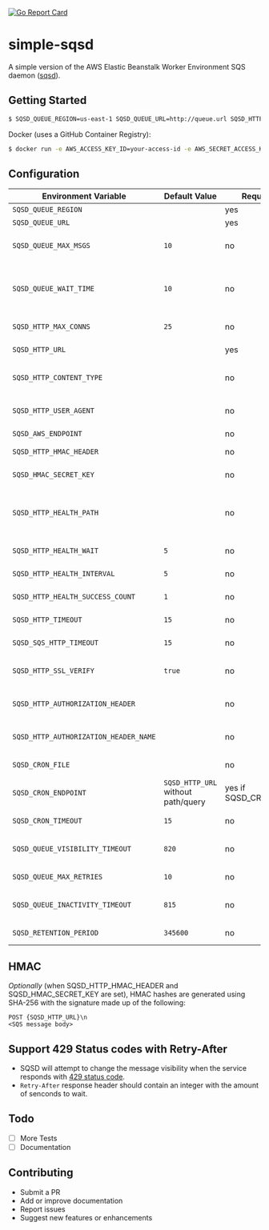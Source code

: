[![Go Report Card](https://goreportcard.com/badge/github.com/fterrag/simple-sqsd)](https://goreportcard.com/report/github.com/fterrag/simple-sqsd)

# simple-sqsd

A simple version of the AWS Elastic Beanstalk Worker Environment SQS daemon ([sqsd](https://docs.aws.amazon.com/elasticbeanstalk/latest/dg/using-features-managing-env-tiers.html#worker-daemon)).

## Getting Started

```bash
$ SQSD_QUEUE_REGION=us-east-1 SQSD_QUEUE_URL=http://queue.url SQSD_HTTP_URL=http://service.url/endpoint go run cmd/simplesqsd/simplesqsd.go
```

Docker (uses a GitHub Container Registry):
```bash
$ docker run -e AWS_ACCESS_KEY_ID=your-access-id -e AWS_SECRET_ACCESS_KEY=your-secret-key -e SQSD_QUEUE_REGION=us-east-1 -e SQSD_QUEUE_URL=http://queue.url -e SQSD_HTTP_URL=http://service.url/endpoint ghcr.io/fterrag/simple-sqsd:latest
```

## Configuration

|**Environment Variable**| **Default Value**                  |**Required**| **Description**                                                                                                                                                               |
|-|------------------------------------|-|-------------------------------------------------------------------------------------------------------------------------------------------------------------------------------|
|`SQSD_QUEUE_REGION`|                                    |yes| The region of the SQS queue.                                                                                                                                                  |
|`SQSD_QUEUE_URL`|                                    |yes| The URL of the SQS queue.                                                                                                                                                     |
|`SQSD_QUEUE_MAX_MSGS`| `10`                               |no| Max number of messages a worker should try to receive from the SQS queue.                                                                                                     |
|`SQSD_QUEUE_WAIT_TIME`| `10`                               |no| The duration (in seconds) for which the call waits for a message to arrive in the queue before returning. Setting this to `0` disables long polling. Maximum of `20` seconds. |
|`SQSD_HTTP_MAX_CONNS`| `25`                               |no| Maximum number of concurrent HTTP requests to make to SQSD_HTTP_URL.                                                                                                          |
|`SQSD_HTTP_URL`|                                    |yes| The URL of your service to make a request to.                                                                                                                                 |
|`SQSD_HTTP_CONTENT_TYPE` |                                    |no| The value to send for the HTTP header `Content-Type` when making a request to your service.                                                                                   |
|`SQSD_HTTP_USER_AGENT`|                                    |no| The value to send for the HTTP header `User-Agent` when making a request to your service.                                                                                     |
|`SQSD_AWS_ENDPOINT` |                                    |no| Sets the AWS endpoint.                                                                                                                                                        |
|`SQSD_HTTP_HMAC_HEADER`|                                    |no| The name of the HTTP header to send the HMAC hash with.                                                                                                                       |
|`SQSD_HMAC_SECRET_KEY`|                                    |no| Secret key to use when generating HMAC hash send to `SQSD_HTTP_URL`.                                                                                                          |
|`SQSD_HTTP_HEALTH_PATH`|                                    |no| The path to a health check endpoint of your service. When provided, messages will not be processed until the health check returns a 200 for `HTTPHealthInterval` times        |
|`SQSD_HTTP_HEALTH_WAIT`| `5`                                |no| How long to wait before starting health checks                                                                                                                                |
|`SQSD_HTTP_HEALTH_INTERVAL`| `5`                                |no| How often to wait between health checks                                                                                                                                       |
|`SQSD_HTTP_HEALTH_SUCCESS_COUNT`| `1`                                |no| How many successful health checks required in a row                                                                                                                           |
|`SQSD_HTTP_TIMEOUT`| `15`                               |no| Number of seconds to wait for a response from the worker                                                                                                                      |
|`SQSD_SQS_HTTP_TIMEOUT`| `15`                               |no| Number of seconds to wait for a response from sqs                                                                                                                             |
|`SQSD_HTTP_SSL_VERIFY`| `true`                             |no| Enable SSL Verification on the URL of your service to make a request to (if you're using self-signed certificate)                                                             |
|`SQSD_HTTP_AUTHORIZATION_HEADER`|                                    |no| A simple feature to add a jwt/simple token to Authorization header for basic auth on SQSD_HTTP_URL                                                                            |
|`SQSD_HTTP_AUTHORIZATION_HEADER_NAME`|                                    |no| override the http header name (defaults to Authorization) in SQSD_HTTP_AUTHORIZATION_HEADER                                                                                   |
|`SQSD_CRON_FILE`|                                    |no| The elastic beanstalk cron.yaml file to load                                                                                                                                  |
|`SQSD_CRON_ENDPOINT`| `SQSD_HTTP_URL` without path/query |yes if SQSD_CRON_FILE| The base URL to call (e.g. http://localhost:3000). cron.yaml url will be appended to this                                                                                     |
|`SQSD_CRON_TIMEOUT`| `15`                               |no| Duration (in seconds) To wait for the cron endpoint to response                                                                                                               |
|`SQSD_QUEUE_VISIBILITY_TIMEOUT`| `820`                              |no| Duration (in seconds) To lock an incoming message for processing before returning it to the queue.                                                                            |
|`SQSD_QUEUE_MAX_RETRIES`| `10`                               |no| Maximum number of retries after which the message is discarded                                                                                                                |
|`SQSD_QUEUE_INACTIVITY_TIMEOUT`| `815`                              |no| Duration (in seconds) To wait for a response from the application on an existing connection.                                                                                  |
|`SQSD_RETENTION_PERIOD`| `345600`                              |no| Duration (in seconds) that a message is valid for active processing                                                                                                           |



## HMAC

*Optionally* (when SQSD_HTTP_HMAC_HEADER and SQSD_HMAC_SECRET_KEY are set), HMAC hashes are generated using SHA-256 with the signature made up of the following:
```
POST {SQSD_HTTP_URL}\n
<SQS message body>
```

## Support 429 Status codes with Retry-After

* SQSD will attempt to change the message visibility when the service responds with [429 status code](https://tools.ietf.org/html/rfc6585#section-4).
* `Retry-After` response header should contain an integer with the amount of senconds to wait.

## Todo
- [ ] More Tests
- [ ] Documentation

## Contributing

* Submit a PR
* Add or improve documentation
* Report issues
* Suggest new features or enhancements
